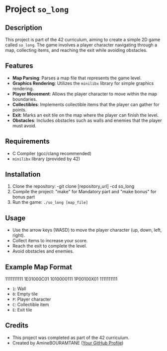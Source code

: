# Project `so_long`

## Description
This project is part of the 42 curriculum, aiming to create a simple 2D game called `so_long`. The game involves a player character navigating through a map, collecting items, and reaching the exit while avoiding obstacles.

## Features
- **Map Parsing**: Parses a map file that represents the game level.
- **Graphics Rendering**: Utilizes the `minilibx` library for simple graphics rendering.
- **Player Movement**: Allows the player character to move within the map boundaries.
- **Collectibles**: Implements collectible items that the player can gather for points.
- **Exit**: Marks an exit tile on the map where the player can finish the level.
- **Obstacles**: Includes obstacles such as walls and enemies that the player must avoid.

## Requirements
- C Compiler (gcc/clang recommended)
- `minilibx` library (provided by 42)

## Installation
1. Clone the repository:
  -git clone [repository_url]
  -cd so_long
2. Compile the project:
  "make" for Mandatory part and "make bonus" for bonus part
3. Run the game:
   ```./so_long [map_file]```

## Usage
- Use the arrow keys (WASD) to move the player character (up, down, left, right).
- Collect items to increase your score.
- Reach the exit to complete the level.
- Avoid obstacles and enemies.

## Example Map Format
1111111111
1E01000C01
1010000111
1P00100X01
1111111111

- `1`: Wall
- `0`: Empty tile
- `P`: Player character
- `C`: Collectible item
- `E`: Exit tile

## Credits
- This project was completed as part of the 42 curriculum.
- Created by AmineBOURAMTANE ([Your GitHub Profile](https://github.com/Aminebouramtane))

